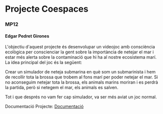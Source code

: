 # Projecte Coespaces

### MP12
#### Edgar Pedret Girones

L'objectiu d'aquest projecte és desenvolupar un videojoc amb consciència ecològica per conscienciar la gent sobre la importància de netejar el mar i estar més alerta sobre la contaminació que hi ha al nostre ecosistema marí. La idea principal del joc és la següent:

Crear un simulador de neteja submarina en què som un submarinista i hem de recollir tota la brossa que trobem al fons marí per poder netejar el mar. Si no aconseguim netejar tota la brossa, els animals marins moriran i es perdrà la partida, però si netegem el mar, els animals es salven.

Tot i que després no vam fer cap simulador, va ser més aviat un joc normal.

Documentació Projecte:
[Documentació](Informe_Coespaces.pdf)
